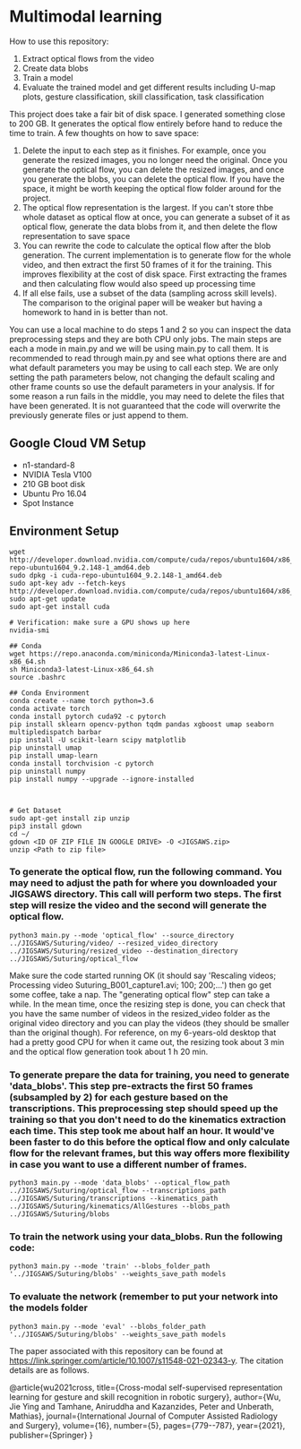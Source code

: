 # Multimodal learning

How to use this repository:
1) Extract optical flows from the video
2) Create data blobs
2) Train a model 
3) Evaluate the trained model and get different results including U-map plots, gesture classification, skill classification, task classification

This project does take a fair bit of disk space. I generated something close to 200 GB. It generates the optical flow entirely before hand to reduce the time to train. A few thoughts on how to save space: 
1) Delete the input to each step as it finishes. For example, once you generate the resized images, you no longer need the original. Once you generate the optical flow, you can delete the resized images, and once you generate the blobs, you can delete the optical flow. If you have the space, it might be worth keeping the optical flow folder around for the project.
2) The optical flow representation is the largest. If you can't store thbe whole dataset as optical flow at once, you can generate a subset of it as optical flow, generate the data blobs from it, and then delete the flow representation to save space
3) You can rewrite the code to calculate the optical flow after the blob generation. The current implementation is to generate flow for the whole video, and then extract the first 50 frames of it for the training. This improves flexibility at the cost of disk space. First extracting the frames and then calculating flow would also speed up processing time
4) If all else fails, use a subset of the data (sampling across skill levels). The comparison to the original paper will be weaker but having a homework to hand in is better than not. 

You can use a local machine to do steps 1 and 2 so you can inspect the data preprocessing steps and they are both CPU only jobs. The main steps are each a mode in main.py and we will be using main.py to call them. It is recommended to read through main.py and see what options there are and what default parameters you may be using to call each step. We are only setting the path parameters below, not changing the default scaling and other frame counts so use the default parameters in your analysis. If for some reason a run fails in the middle, you may need to delete the files that have been generated. It is not guaranteed that the code will overwrite the previously generate files or just append to them. 

## Google Cloud VM Setup
* n1-standard-8
* NVIDIA Tesla V100
* 210 GB boot disk
* Ubuntu Pro 16.04
* Spot Instance

## Environment Setup
```
wget http://developer.download.nvidia.com/compute/cuda/repos/ubuntu1604/x86_64/cuda-repo-ubuntu1604_9.2.148-1_amd64.deb
sudo dpkg -i cuda-repo-ubuntu1604_9.2.148-1_amd64.deb
sudo apt-key adv --fetch-keys http://developer.download.nvidia.com/compute/cuda/repos/ubuntu1604/x86_64/7fa2af80.pub
sudo apt-get update
sudo apt-get install cuda

# Verification: make sure a GPU shows up here
nvidia-smi

## Conda
wget https://repo.anaconda.com/miniconda/Miniconda3-latest-Linux-x86_64.sh
sh Miniconda3-latest-Linux-x86_64.sh
source .bashrc

## Conda Environment
conda create --name torch python=3.6
conda activate torch
conda install pytorch cuda92 -c pytorch
pip install sklearn opencv-python tqdm pandas xgboost umap seaborn multipledispatch barbar
pip install -U scikit-learn scipy matplotlib
pip uninstall umap
pip install umap-learn
conda install torchvision -c pytorch
pip uninstall numpy
pip install numpy --upgrade --ignore-installed



# Get Dataset
sudo apt-get install zip unzip
pip3 install gdown
cd ~/
gdown <ID OF ZIP FILE IN GOOGLE DRIVE> -O <JIGSAWS.zip>
unzip <Path to zip file>
```

### To generate the optical flow, run the following command. You may need to adjust the path for where you downloaded your JIGSAWS directory. This call will perform two steps. The first step will resize the video and the second will generate the optical flow. 

<code>python3 main.py --mode 'optical_flow' --source_directory ../JIGSAWS/Suturing/video/ --resized_video_directory ../JIGSAWS/Suturing/resized_video --destination_directory ../JIGSAWS/Suturing/optical_flow  </code> 

Make sure the code started running OK (it should say 'Rescaling videos; Processing video Suturing_B001_capture1.avi; 100; 200;...') then go get some coffee, take a nap. The "generating optical flow" step can take a while. In the mean time, once the resizing step is done, you can check that you have the same number of videos in the resized_video folder as the original video directory and you can play the videos (they should be smaller than the original though). For reference, on my 6-years-old desktop that had a pretty good CPU for when it came out, the resizing took about 3 min and the optical flow generation took about 1 h 20 min. 

### To generate prepare the data for training, you need to generate 'data_blobs'. This step pre-extracts the first 50 frames (subsampled by 2) for each gesture based on the transcriptions. This preprocessing step should speed up the training so that you don't need to do the kinematics extraction each time. This step took me about half an hour. It would've been faster to do this before the optical flow and only calculate flow for the relevant frames, but this way offers more flexibility in case you want to use a different number of frames.  

<code>python3 main.py --mode 'data_blobs' --optical_flow_path ../JIGSAWS/Suturing/optical_flow --transcriptions_path ../JIGSAWS/Suturing/transcriptions --kinematics_path ../JIGSAWS/Suturing/kinematics/AllGestures --blobs_path ../JIGSAWS/Suturing/blobs</code> 


### To train the network using your data_blobs. Run the following code:  

<code>python3 main.py --mode 'train' --blobs_folder_path '../JIGSAWS/Suturing/blobs' --weights_save_path models</code> 

### To evaluate the network (remember to put your network into the models folder
<code>python3 main.py --mode 'eval' --blobs_folder_path '../JIGSAWS/Suturing/blobs' --weights_save_path models</code> 


The paper associated with this repository can be found at https://link.springer.com/article/10.1007/s11548-021-02343-y. The citation details are as follows.

@article{wu2021cross,
  title={Cross-modal self-supervised representation learning for gesture and skill recognition in robotic surgery},
  author={Wu, Jie Ying and Tamhane, Aniruddha and Kazanzides, Peter and Unberath, Mathias},
  journal={International Journal of Computer Assisted Radiology and Surgery},
  volume={16},
  number={5},
  pages={779--787},
  year={2021},
  publisher={Springer}
}

